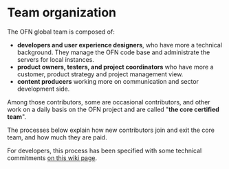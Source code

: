 # Team organization

The OFN global team is composed of:  
- **developers and user experience designers**, who have more a technical background. They manage the OFN code base and administrate the servers for local instances.  
- **product owners, testers, and project coordinators** who have more a customer, product strategy and project management view.  
- **content producers** working more on communication and sector development side.

Among those contributors, some are occasional contributors, and other work on a daily basis on the OFN project and are called "**the core certified team**".

The processes below explain how new contributors join and exit the core team, and how much they are paid.

For developers, this process has been specified with some technical commitments [on this wiki page](https://github.com/openfoodfoundation/openfoodnetwork/wiki/Pipeline-development-process).

